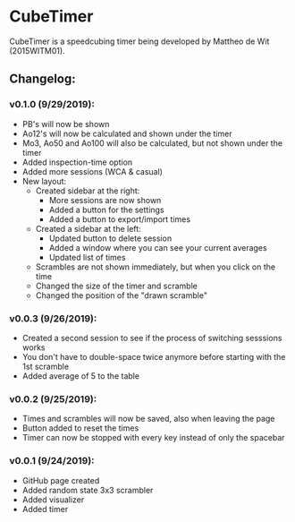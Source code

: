 # CubeTimer

CubeTimer is a speedcubing timer being developed by Mattheo de Wit (2015WITM01).

## Changelog:

### v0.1.0 (9/29/2019):
* PB's will now be shown
* Ao12's will now be calculated and shown under the timer
* Mo3, Ao50 and Ao100 will also be calculated, but not shown under the timer
* Added inspection-time option
* Added more sessions (WCA & casual)
* New layout:
  * Created sidebar at the right:
    * More sessions are now shown
    * Added a button for the settings
    * Added a button to export/import times
  * Created a sidebar at the left:
    * Updated button to delete session
    * Added a window where you can see your current averages
    * Updated list of times
  * Scrambles are not shown immediately, but when you click on the time
  * Changed the size of the timer and scramble
  * Changed the position of the "drawn scramble"

### v0.0.3 (9/26/2019):
* Created a second session to see if the process of switching sesssions works
* You don't have to double-space twice anymore before starting with the 1st scramble
* Added average of 5 to the table

### v0.0.2 (9/25/2019):
* Times and scrambles will now be saved, also when leaving the page
* Button added to reset the times
* Timer can now be stopped with every key instead of only the spacebar

### v0.0.1 (9/24/2019):
* GitHub page created
* Added random state 3x3 scrambler
* Added visualizer
* Added timer
